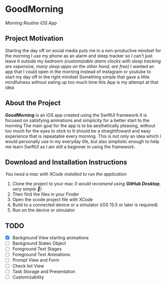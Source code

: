 # GoodMorning
*Morning Routine iOS App*

## Project Motivation
Starting the day off on social media puts me in a non-productive mindset for the morning
I use my phone as an alarm and sleep tracker so I can't just leave it outside my bedroom
*(customizable alarm clocks with sleep tracking are expensive, many sleep apps on the other hand, are free)*
I wanted an app that I could open in the morning instead of instagram or youtube to start my day off in the right mindset
Something simple that gave a little mindfulness without eating up too much time
this App is my attempt at that idea

## About the Project
***GoodMorning*** is an iOS app created using the SwiftUI framework
It is focused on satisfying animations and simplicity for a better start to the morning
The main goal for the app is to be aesthetically pleasing, without too much for the eyes to stick to 
It should be a straightfoward and easy experience that is repeatable every morning.
This is not only an idea which I would personally use in my everyday life, 
but also simplistic enough to help me learn SwiftUI as I am still a beginner in using the framework.

## Download and Installation Instructions
*You need a mac with XCode installed to run the application*

1. Clone the project to your mac *(I would recomend using **GitHub Desktop**, very simple :slightly_smiling_face:)*
2. Then find the files in your Finder
3. Open the xcode project file with XCode
4. Build to a connected device or a simulator (iOS 15.5 or later is required)
5. Run on the device or simulator

## TODO

- [x] Background View starting animations
- [ ] Background States Object
- [ ] Foreground Text Stages
- [ ] Foreground Text Animations
- [ ] Prompt View and Form
- [ ] Check list View
- [ ] Task Storage and Presentation
- [ ] Customizability
